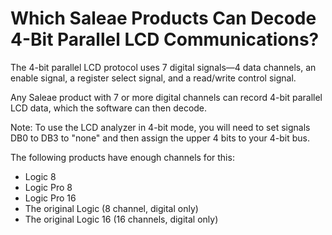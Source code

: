 # Which Saleae Products Can Decode 4-Bit Parallel LCD Communications?

The 4-bit parallel LCD protocol uses 7 digital signals—4 data channels, an enable signal, a register select signal, and a read/write control signal.

Any Saleae product with 7 or more digital channels can record 4-bit parallel LCD data, which the software can then decode.

Note: To use the LCD analyzer in 4-bit mode, you will need to set signals DB0 to DB3 to "none" and then assign the upper 4 bits to your 4-bit bus.

The following products have enough channels for this:

* Logic 8
* Logic Pro 8
* Logic Pro 16
* The original Logic (8 channel, digital only)
* The original Logic 16 (16 channels, digital only)
